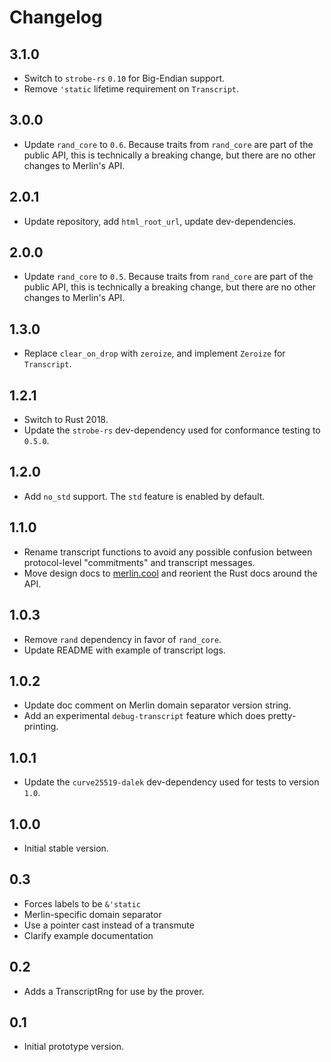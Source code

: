 # Changelog

## 3.1.0

* Switch to `strobe-rs` `0.10` for Big-Endian support.
* Remove `'static` lifetime requirement on `Transcript`.

## 3.0.0

* Update `rand_core` to `0.6`.  Because traits from `rand_core` are part of the
  public API, this is technically a breaking change, but there are no other
  changes to Merlin's API.

## 2.0.1

* Update repository, add `html_root_url`, update dev-dependencies.

## 2.0.0

* Update `rand_core` to `0.5`.  Because traits from `rand_core` are part of the
  public API, this is technically a breaking change, but there are no other
  changes to Merlin's API.

## 1.3.0

* Replace `clear_on_drop` with `zeroize`, and implement `Zeroize` for `Transcript`.

## 1.2.1

* Switch to Rust 2018.
* Update the `strobe-rs` dev-dependency used for conformance testing to `0.5.0`.

## 1.2.0

* Add `no_std` support.  The `std` feature is enabled by default.

## 1.1.0

* Rename transcript functions to avoid any possible confusion between
  protocol-level "commitments" and transcript messages.
* Move design docs to [merlin.cool](https://merlin.cool) and reorient
  the Rust docs around the API.

## 1.0.3

* Remove `rand` dependency in favor of `rand_core`.
* Update README with example of transcript logs.

## 1.0.2

* Update doc comment on Merlin domain separator version string.
* Add an experimental `debug-transcript` feature which does
  pretty-printing.

## 1.0.1

* Update the `curve25519-dalek` dev-dependency used for tests to version `1.0`.

## 1.0.0

* Initial stable version.

## 0.3

* Forces labels to be `&'static`
* Merlin-specific domain separator
* Use a pointer cast instead of a transmute
* Clarify example documentation

## 0.2

* Adds a TranscriptRng for use by the prover.

## 0.1

* Initial prototype version.

